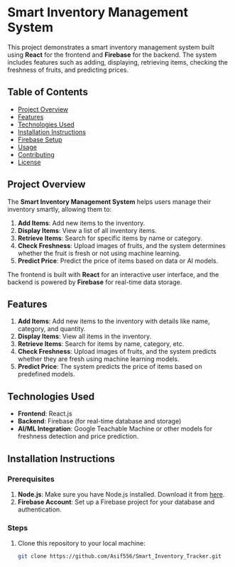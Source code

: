 # Smart Inventory Management System

This project demonstrates a smart inventory management system built using **React** for the frontend and **Firebase** for the backend. The system includes features such as adding, displaying, retrieving items, checking the freshness of fruits, and predicting prices.

## Table of Contents

- [Project Overview](#project-overview)
- [Features](#features)
- [Technologies Used](#technologies-used)
- [Installation Instructions](#installation-instructions)
- [Firebase Setup](#firebase-setup)
- [Usage](#usage)
- [Contributing](#contributing)
- [License](#license)

## Project Overview

The **Smart Inventory Management System** helps users manage their inventory smartly, allowing them to:
1. **Add Items**: Add new items to the inventory.
2. **Display Items**: View a list of all inventory items.
3. **Retrieve Items**: Search for specific items by name or category.
4. **Check Freshness**: Upload images of fruits, and the system determines whether the fruit is fresh or not using machine learning.
5. **Predict Price**: Predict the price of items based on data or AI models.

The frontend is built with **React** for an interactive user interface, and the backend is powered by **Firebase** for real-time data storage.

## Features

1. **Add Items**: Add new items to the inventory with details like name, category, and quantity.
2. **Display Items**: View all items in the inventory.
3. **Retrieve Items**: Search for items by name, category, etc.
4. **Check Freshness**: Upload images of fruits, and the system predicts whether they are fresh using machine learning models.
5. **Predict Price**: The system predicts the price of items based on predefined models.

## Technologies Used

- **Frontend**: React.js
- **Backend**: Firebase (for real-time database and storage)
- **AI/ML Integration**: Google Teachable Machine or other models for freshness detection and price prediction.

## Installation Instructions

### Prerequisites

1. **Node.js**: Make sure you have Node.js installed. Download it from [here](https://nodejs.org/).
2. **Firebase Account**: Set up a Firebase project for your database and authentication.

### Steps

1. Clone this repository to your local machine:
   ```bash
   git clone https://github.com/Asif556/Smart_Inventory_Tracker.git
